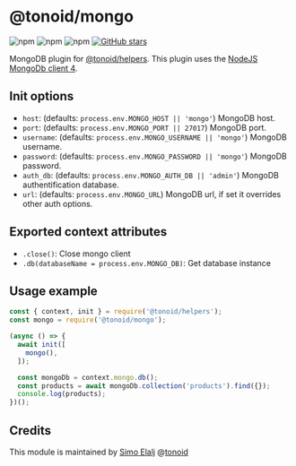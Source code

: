 # @tonoid/mongo

![npm](https://img.shields.io/npm/dt/@tonoid/mongo.svg) ![npm](https://img.shields.io/npm/v/@tonoid/mongo.svg) ![npm](https://img.shields.io/npm/l/@tonoid/mongo.svg)
[![GitHub stars](https://img.shields.io/github/stars/melalj/tonoid-mongo.svg?style=social&label=Star&maxAge=2592003)](https://github.com/melalj/tonoid-mongo)

MongoDB plugin for [@tonoid/helpers](https://github.com/melalj/tonoid-helpers).
This plugin uses the [NodeJS MongoDb client 4](https://github.com/mongodb/node-mongodb-native).

## Init options

- `host`: (defaults: `process.env.MONGO_HOST || 'mongo'`) MongoDB host.
- `port`: (defaults: `process.env.MONGO_PORT || 27017`) MongoDB port.
- `username`: (defaults: `process.env.MONGO_USERNAME || 'mongo'`) MongoDB username.
- `password`: (defaults: `process.env.MONGO_PASSWORD || 'mongo'`) MongoDB password.
- `auth_db`: (defaults: `process.env.MONGO_AUTH_DB || 'admin'`) MongoDB authentification database.
- `url`: (defaults: `process.env.MONGO_URL`) MongoDB url, if set it overrides other auth options.

## Exported context attributes

- `.close()`: Close mongo client
- `.db(databaseName = process.env.MONGO_DB)`: Get database instance

## Usage example

```js
const { context, init } = require('@tonoid/helpers');
const mongo = require('@tonoid/mongo');

(async () => {
  await init([
    mongo(),
  ]);

  const mongoDb = context.mongo.db();
  const products = await mongoDb.collection('products').find({});
  console.log(products);
})();

```

## Credits

This module is maintained by [Simo Elalj](https://twitter.com/simoelalj) @[tonoid](https://www.tonoid.com)
